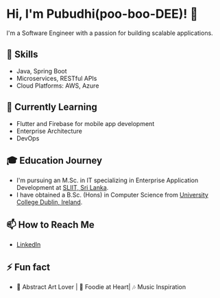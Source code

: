 # Hi, I'm Pubudhi(poo-boo-DEE)! 👋

I'm a Software Engineer with a passion for building scalable applications.

## 🚀 Skills
- Java, Spring Boot
- Microservices, RESTful APIs
- Cloud Platforms: AWS, Azure

## 🌱 Currently Learning
- Flutter and Firebase for mobile app development
- Enterprise Architecture
- DevOps
  
## 🎓 Education Journey 
 - I'm pursuing an M.Sc. in IT specializing in Enterprise Application Development at [SLIIT, Sri Lanka](https://www.sliit.lk/).
 - I have obtained a B.Sc. (Hons) in Computer Science from [University College Dublin, Ireland](https://www.ucd.ie/).

## 📫 How to Reach Me
- [LinkedIn](https://www.linkedin.com/in/pubudhiwitharana/)
## ⚡ Fun fact
 - 🎨 Abstract Art Lover | 🍲 Foodie at Heart| 🎶 Music Inspiration


<!--
**Pubudhi/Pubudhi** is a ✨ _special_ ✨ repository because its `README.md` (this file) appears on your GitHub profile.

Here are some ideas to get you started:

- 🔭 I’m currently working on ...
- 🌱 I’m currently learning ...
- 👯 I’m looking to collaborate on ...
- 🤔 I’m looking for help with ...
- 💬 Ask me about ...
- 📫 How to reach me: ...
- 😄 Pronouns: ...
- ⚡ Fun fact: ...
-->
